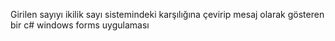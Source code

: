 Girilen sayıyı ikilik sayı sistemindeki karşılığına çevirip mesaj olarak gösteren bir c# windows forms uygulaması
